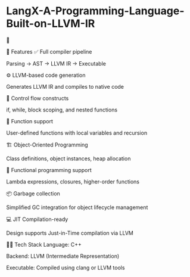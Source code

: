 # LangX-A-Programming-Language-Built-on-LLVM-IR
🚀

🚀 Features
✅ Full compiler pipeline

Parsing → AST → LLVM IR → Executable

⚙️ LLVM-based code generation

Generates LLVM IR and compiles to native code

🧮 Control flow constructs

if, while, block scoping, and nested functions

🧰 Function support

User-defined functions with local variables and recursion

🏗️ Object-Oriented Programming

Class definitions, object instances, heap allocation

🔁 Functional programming support

Lambda expressions, closures, higher-order functions

📦 Garbage collection

Simplified GC integration for object lifecycle management

💻 JIT Compilation-ready

Design supports Just-in-Time compilation via LLVM

🧑‍💻 Tech Stack
Language: C++

Backend: LLVM (Intermediate Representation)

Executable: Compiled using clang or LLVM tools